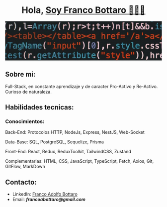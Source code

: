 <h1 align="center"> 
  Hola, <a href="https://www.linkedin.com/in/franco-adolfo-bottaro/">Soy Franco Bottaro 🧑🏻‍💻</a>
</h1>

<img src="./git.jpeg"/>


## Sobre mi:
Full-Stack, en constante aprendizaje y de caracter Pro-Activo y Re-Activo. Curioso de naturaleza.


## Habilidades tecnicas: 
### Conocimientos:
Back-End: Protocolos HTTP, NodeJs, Express, NestJS, Web-Socket

Data-Base: SQL, PostgreSQL, Sequelize, Prisma

Front-End: React, Redux, ReduxToolkit, TailwindCSS, Zustand

Complementarias: HTML, CSS, JavaScript, TypeScript, Fetch, Axios, Git, GitFlow, MarkDown
<br/>

## Contacto:
- LinkedIn: [Franco Adolfo Bottaro](https://www.linkedin.com/in/franco-adolfo-bottaro) <br/>
- Email: **_francoabottaro@gmail.com_**
